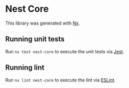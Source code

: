 # Nest Core

This library was generated with [Nx](https://nx.dev).

## Running unit tests

Run `nx test nest-core` to execute the unit tests via [Jest](https://jestjs.io).

## Running lint

Run `nx lint nest-core` to execute the lint via [ESLint](https://eslint.org/).
